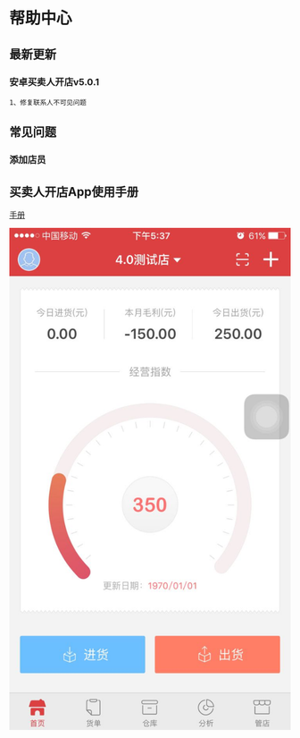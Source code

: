 # 帮助中心

## 最新更新

### 安卓买卖人开店v5.0.1

    1、修复联系人不可见问题

## 常见问题

### 添加店员

## 买卖人开店App使用手册

 [手册](handbook.md)

 ![首页](helpimg.jpeg)



